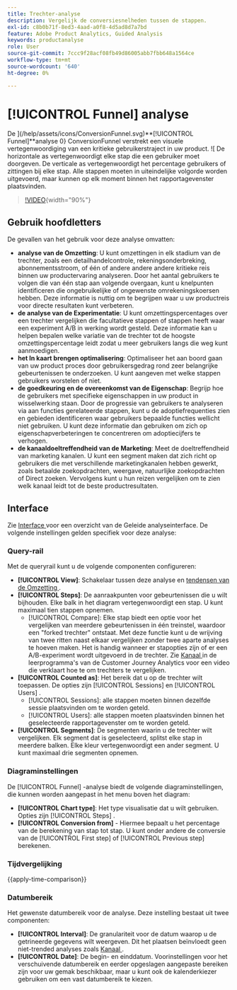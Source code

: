```yaml
---
title: Trechter-analyse
description: Vergelijk de conversiesnelheden tussen de stappen.
exl-id: c8b0b71f-8ed3-4aad-a0f8-4d5ad8d7a7bd
feature: Adobe Product Analytics, Guided Analysis
keywords: productanalyse
role: User
source-git-commit: 7ccc9f28acf08fb49d86005abb7fbb648a1564ce
workflow-type: tm+mt
source-wordcount: '640'
ht-degree: 0%

---
```


# [!UICONTROL Funnel] analyse

De ](/help/assets/icons/ConversionFunnel.svg)**[!UICONTROL Funnel]**analyse 0} ConversionFunnel verstrekt een visuele vertegenwoordiging van een kritieke gebruikerstraject in uw product. ![ De horizontale as vertegenwoordigt elke stap die een gebruiker moet doorgeven. De verticale as vertegenwoordigt het percentage gebruikers of zittingen bij elke stap. Alle stappen moeten in uiteindelijke volgorde worden uitgevoerd, maar kunnen op elk moment binnen het rapportagevenster plaatsvinden.

>[!VIDEO](https://video.tv.adobe.com/v/3421663/?learn=on){width="90%"}

## Gebruik hoofdletters

De gevallen van het gebruik voor deze analyse omvatten:

* **analyse van de Omzetting**: U kunt omzettingen in elk stadium van de trechter, zoals een detailhandelcontrole, rekeningsonderbreking, abonnementsstroom, of één of andere andere andere kritieke reis binnen uw productervaring analyseren. Door het aantal gebruikers te volgen die van één stap aan volgende overgaan, kunt u knelpunten identificeren die ongebruikelijke of ongewenste omrekeningskoersen hebben. Deze informatie is nuttig om te begrijpen waar u uw productreis voor directe resultaten kunt verbeteren.
* **de analyse van de Experimentatie**: U kunt omzettingspercentages over een trechter vergelijken die facultatieve stappen of stappen heeft waar een experiment A/B in werking wordt gesteld. Deze informatie kan u helpen bepalen welke variatie van de trechter tot de hoogste omzettingspercentage leidt zodat u meer gebruikers langs die weg kunt aanmoedigen.
* **het In kaart brengen optimalisering**: Optimaliseer het aan boord gaan van uw product proces door gebruikersgedrag rond zeer belangrijke gebeurtenissen te onderzoeken. U kunt aangeven met welke stappen gebruikers worstelen of niet.
* **de goedkeuring en de overeenkomst van de Eigenschap**: Begrijp hoe de gebruikers met specifieke eigenschappen in uw product in wisselwerking staan. Door de progressie van gebruikers te analyseren via aan functies gerelateerde stappen, kunt u de adoptiefrequenties zien en gebieden identificeren waar gebruikers bepaalde functies wellicht niet gebruiken. U kunt deze informatie dan gebruiken om zich op eigenschapverbeteringen te concentreren om adoptiecijfers te verhogen.
* **de kanaaldoeltreffendheid van de Marketing**: Meet de doeltreffendheid van marketing kanalen. U kunt een segment maken dat zich richt op gebruikers die met verschillende marketingkanalen hebben gewerkt, zoals betaalde zoekopdrachten, weergave, natuurlijke zoekopdrachten of Direct zoeken. Vervolgens kunt u hun reizen vergelijken om te zien welk kanaal leidt tot de beste productresultaten.

## Interface

Zie [ Interface ](../overview.md#interface) voor een overzicht van de Geleide analyseinterface. De volgende instellingen gelden specifiek voor deze analyse:

### Query-rail

Met de queryrail kunt u de volgende componenten configureren:

* **[!UICONTROL View]**: Schakelaar tussen deze analyse en [ tendensen van de Omzetting ](conversion-trends.md).
* **[!UICONTROL Steps]**: De aanraakpunten voor gebeurtenissen die u wilt bijhouden. Elke balk in het diagram vertegenwoordigt een stap. U kunt maximaal tien stappen opnemen.
   * [!UICONTROL Compare]: Elke stap biedt een optie voor het vergelijken van meerdere gebeurtenissen in één treinstel, waardoor een &quot;forked trechter&quot; ontstaat. Met deze functie kunt u de wrijving van twee ritten naast elkaar vergelijken zonder twee aparte analyses te hoeven maken. Het is handig wanneer er stapopties zijn of er een A/B-experiment wordt uitgevoerd in de trechter. Zie [ Kanaal ](https://experienceleague.adobe.com/en/docs/customer-journey-analytics-learn/tutorials/guided-analysis/funnel) in de leerprogramma&#39;s van de Customer Journey Analytics voor een video die verklaart hoe te om trechters te vergelijken.
* **[!UICONTROL Counted as]**: Het bereik dat u op de trechter wilt toepassen. De opties zijn [!UICONTROL Sessions] en [!UICONTROL Users] .
   * [!UICONTROL Sessions]: alle stappen moeten binnen dezelfde sessie plaatsvinden om te worden geteld.
   * [!UICONTROL Users]: alle stappen moeten plaatsvinden binnen het geselecteerde rapportagevenster om te worden geteld.
* **[!UICONTROL Segments]**: De segmenten waarin u de trechter wilt vergelijken. Elk segment dat is geselecteerd, splitst elke stap in meerdere balken. Elke kleur vertegenwoordigt een ander segment. U kunt maximaal drie segmenten opnemen.

### Diagraminstellingen

De [!UICONTROL Funnel] -analyse biedt de volgende diagraminstellingen, die kunnen worden aangepast in het menu boven het diagram:

* **[!UICONTROL Chart type]**: Het type visualisatie dat u wilt gebruiken. Opties zijn [!UICONTROL Steps] .
* **[!UICONTROL Conversion from]** - Hiermee bepaalt u het percentage van de berekening van stap tot stap. U kunt onder andere de conversie van de [!UICONTROL First step] of [!UICONTROL Previous step] berekenen.

### Tijdvergelijking

{{apply-time-comparison}}



### Datumbereik

Het gewenste datumbereik voor de analyse. Deze instelling bestaat uit twee componenten:

* **[!UICONTROL Interval]**: De granulariteit voor de datum waarop u de getrineerde gegevens wilt weergeven. Dit het plaatsen beïnvloedt geen niet-trended analyses zoals [ Kanaal ](funnel.md).
* **[!UICONTROL Date]**: De begin- en einddatum. Voorinstellingen voor het verschuivende datumbereik en eerder opgeslagen aangepaste bereiken zijn voor uw gemak beschikbaar, maar u kunt ook de kalenderkiezer gebruiken om een vast datumbereik te kiezen.

<!--
## Example

See below for an example of the analysis.

![Funnel time compare](../assets/funnel-compare.png)

-->
